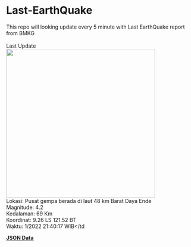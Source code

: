 # Last-EarthQuake
This repo will looking update every 5 minute with Last EarthQuake report from BMKG
<br>
<br>
Last Update
<br>
<img src="https://ews.bmkg.go.id/TEWS/data/20221105214017.mmi.jpg" width="400"/>
<br>
Lokasi: Pusat gempa berada di laut 48 km Barat Daya Ende <br>
Magnitude: 4.2 <br>
Kedalaman: 69 Km <br>
Koordinat: 9.26 LS 121.52 BT <br>
Waktu: 1/2022 21:40:17 WIB</td <br>

<a href="./data/data.json">**JSON Data**</a>
